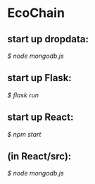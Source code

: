 # EcoChain
## start up dropdata:  
_$ node mongodb.js_   
## start up Flask:  
_$ flask run_  
## start up React:  
_$ npm start_  
## (in React/src):  
_$ node mongodb.js_  
